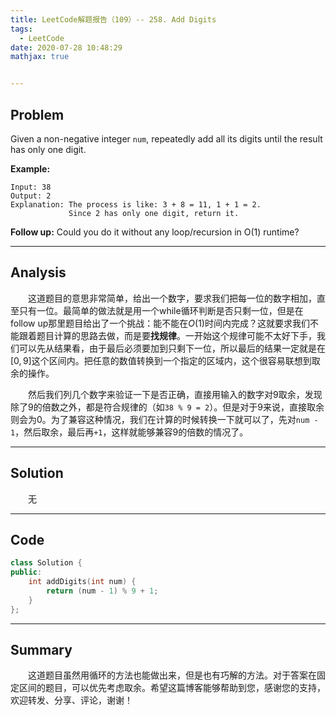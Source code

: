 ```yaml
---
title: LeetCode解题报告（109）-- 258. Add Digits
tags:
  - LeetCode
date: 2020-07-28 10:48:29
mathjax: true


---
```


## Problem

Given a non-negative integer `num`, repeatedly add all its digits until the result has only one digit.

<!-- more -->

**Example:**

```
Input: 38
Output: 2 
Explanation: The process is like: 3 + 8 = 11, 1 + 1 = 2. 
             Since 2 has only one digit, return it.
```

**Follow up:**
Could you do it without any loop/recursion in O(1) runtime?

------

## Analysis

&emsp;&emsp;这道题目的意思非常简单，给出一个数字，要求我们把每一位的数字相加，直至只有一位。最简单的做法就是用一个while循环判断是否只剩一位，但是在follow up那里题目给出了一个挑战：能不能在$O(1)$时间内完成？这就要求我们不能跟着题目计算的思路去做，而是要**找规律**。一开始这个规律可能不太好下手，我们可以先从结果看，由于最后必须要加到只剩下一位，所以最后的结果一定就是在$[0, 9]$这个区间内。把任意的数值转换到一个指定的区域内，这个很容易联想到取余的操作。

&emsp;&emsp;然后我们列几个数字来验证一下是否正确，直接用输入的数字对9取余，发现除了9的倍数之外，都是符合规律的（如`38 % 9 = 2`）。但是对于9来说，直接取余则会为0。为了兼容这种情况，我们在计算的时候转换一下就可以了，先对`num - 1`，然后取余，最后再`+1`，这样就能够兼容9的倍数的情况了。

------

## Solution

&emsp;&emsp;无

------

## Code

```c++
class Solution {
public:
    int addDigits(int num) {
        return (num - 1) % 9 + 1;
    }
};
```

------

## Summary

&emsp;&emsp;这道题目虽然用循环的方法也能做出来，但是也有巧解的方法。对于答案在固定区间的题目，可以优先考虑取余。希望这篇博客能够帮助到您，感谢您的支持，欢迎转发、分享、评论，谢谢！
